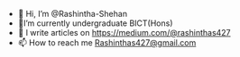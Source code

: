 - 👋 Hi, I’m @Rashintha-Shehan
- 🌱I’m currently undergraduate BICT(Hons)
- 📝 I  write articles on https://medium.com/@rashinthas427
- 📫 How to reach me Rashinthas427@gmail.com
